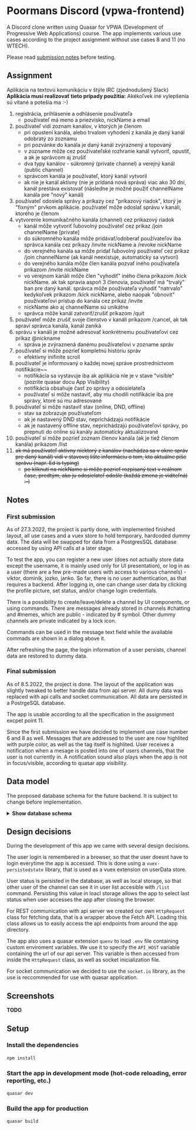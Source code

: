 # Poormans Discord (vpwa-frontend)

A Discord clone written using Quasar for VPWA (Development of Progressive Web Applications) course. The app implements various use cases according to the project assignment without use cases 8 and 11 (no WTECH).

Please read [submission notes](#Notes) before testing.

## Assignment

Aplikácia na textovú komunikáciu v štýle IRC (zjednodušený Slack)\
**Aplikácia musí realizovať tieto prípady použitia:**
Akékoľvek iné vylepšenia sú vítané a potešia ma :-)

1. registrácia, prihlásenie a odhlásenie používateľa
   * používateľ má meno a priezvisko, nickName a email
2. používateľ vidí zoznam kanálov, v ktorých je členom
   * pri opustení kanála, alebo trvalom vyhodení z kanála je daný kanál odobratý zo zoznamu
   * pri pozvánke do kanála je daný kanál zvýraznený a topovaný
   * v zozname môže cez používateľské rozhranie kanál vytvoriť, opustiť, a ak je správcom aj zrušiť
   * dva typy kanálov - súkromný (private channel) a verejný kanál (public channel)
   * správcom kanála je používateľ, ktorý kanál vytvoril
   * ak nie je kanál aktívny (nie je pridaná nová správa) viac ako 30 dní, kanál prestáva existovať (následne je možné použiť channelName kanála pre "nový" kanál)
3. používateľ odosiela správy a príkazy cez "príkazový riadok", ktorý je "fixným" prvkom aplikácie. používateľ môže odoslať správu v kanáli, ktorého je členom
4. vytvorenie komunikačného kanála (channel) cez príkazový riadok
    * kanál môže vytvoriť ľubovolný používateľ cez príkaz /join channelName [private]
    * do súkromného kanála môže pridávať/odoberať používateľov iba správca kanála cez príkazy /invite nickName a /revoke nickName
    * do verejného kanála sa môže pridať ľubovolný používateľ cez príkaz /join channelName (ak kanál neexistuje, automaticky sa vytvorí)
    * do verejného kanála môže člen kanála pozvať iného používateľa príkazom /invite nickName
    * vo verejnom kanáli môže člen "vyhodiť" iného člena príkazom /kick nickName. ak tak spravia aspoň 3 členovia, používateľ má "trvalý" ban pre daný kanál. správca môže používateľa vyhodiť "natrvalo" kedykoľvek príkazom /kick nickName, alebo naopak "obnovit" používateľovi prístup do kanála cez príkaz /invite
    * nickName ako aj channelName sú unikátne
    * správca môže kanál zatvoriť/zrušiť príkazom /quit
5. používateľ môže zrušiť svoje členstvo v kanáli príkazom /cancel, ak tak spraví správca kanála, kanál zaniká
6. správu v kanáli je možné adresovať konkrétnemu používateľovi cez príkaz @nickname
    * správa je zvýraznená danému používateľovi v zozname správ
7. používateľ si môže pozrieť kompletnú históriu správ
    * efektívny inifinite scroll
8. používateľ je informovaný o každej novej správe prostredníctvom notifikácie~~
    * notifikácia sa vystavuje iba ak aplikácia nie je v stave "visible" (pozrite quasar docu App Visibility)
    * notifikácia obsahuje časť zo správy a odosielateľa
    * používateľ si môže nastaviť, aby mu chodili notifikácie iba pre správy, ktoré sú mu adresované
9. používateľ si môže nastaviť stav (online, DND, offline)
    * stav sa zobrazuje používateľom
    * ak je nastavený DND stav, neprichádzajú notifikácie
    * ak je nastavený offline stav, neprichádzajú používateľovi správy, po prepnutí do online sú kanály automaticky aktualizované
10. používateľ si môže pozrieť zoznam členov kanála (ak je tiež členom kanála) príkazom /list
11. ~~ak má používateľ aktívny niektorý z kanálov (nachádza sa v okne správ pre daný kanál) vidí v stavovej lište informáciu o tom, kto aktuálne píše správu (napr. Ed is typing)~~
    * ~~po kliknutí na nickName si môže pozrieť rozpísaný text v reálnom čase, predtým, ako ju odosielateľ odošle (každá zmena je viditeľná) :-)~~

## Notes

### First submission

As of 27.3.2022, the project is partly done, with implemented finished layout, all use cases and a vuex store to hold temporary, hardcoded dummy data. The data will be swapped for data from a PostgresSQL database accessed by using API calls at a later stage.

To test the app, you can register a new user (does not actually store data except the username, it is mainly used only for UI presentation), or log in as a user (there are a few pre-made users with access to various channels) - viktor, dominik, jozko, janko. So far, there is no user authentication, as that requires a backend. After logging in, one can change user data by clicking the profile picture, set status, and/or change login credentials.

There is a possibility to create/leave/delete a channel by UI components, or using commands. There are messages already stored in channels #chatting and #memes, which are public - indicated by # symbol. Other dummy channels are private indicated by a lock icon.

Commands can be used in the message text field while the available commads are shown in a dialog above it.

After refreshing the page, the login information of a user persists, channel data are restored to dummy data.

### Final submission

As of 8.5.2022, the project is done. The layout of the application was slightly tweaked to better handle data from api server. All dumy data was replaced with api calls and socket communication. All data are persisted in a PostrgeSQL database.

The app is usable according to all the specification in the assignment excpet point 11.

Since the first submission we have decided to implement use case number 6 and 8 as well. Messages that are addressed to the user are now highlited with purple color, as well as the tag itself is highlited. User receives a notification when a mesage is posted into one of users channels, that the user is not currently in. A notification sound also plays when the app is not in focus/visible, according to quasar app visibility.

## Data model

The proposed database schema for the future backend. It is subject to change before implementation.

<details>
<summary><b>Show database schema</b></summary>

![db_schema](db_schema.svg)

</details>

## Design decisions

During the development of this app we came with several design decisions.

The user login is remembered in a browser, so that the user doesnt have to login everytime the app is accessed. This is done using a `vuex-persistedstate` library, that is used as a vuex extension on userData store.

User status is persisted in the database, as well as local storage, so that other user of the channel can see it in user list accesible with `/list` command. Persisting this value in loacl storage allows the app to select last status when user accesses the app after closing the browser.

For REST communication with api server we created our own `HttpRequest` class for fetching data, that is a wrapper above the Fetch API. Loading this class allows us to easily access the api endpoints from around the app directory.

The app also uses a quasar extension `quenv` to load `.env` file containing custom enviroment variables. We use it to specify the `API_HOST` variable containing the url of our api server. This variable is then accessed from inside the `HttpRequest` class, as well as socket inicialization file.

For socket communication we decided to use the `socket.io` library, as the use is reccommended for use with quasar application.

## Screenshots

**TODO**

## Setup

### Install the dependencies

```bash
npm install
```

### Start the app in development mode (hot-code reloading, error reporting, etc.)

```bash
quasar dev
```

### Build the app for production

```bash
quasar build
```
